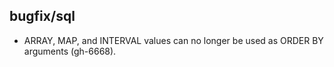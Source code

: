 ## bugfix/sql

* ARRAY, MAP, and INTERVAL values can no longer be used as ORDER BY
  arguments (gh-6668).
